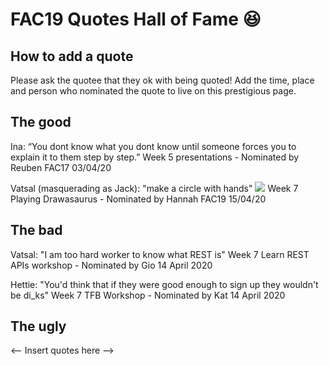 # FAC19 Quotes Hall of Fame :laughing: 
## How to add a quote 
Please ask the quotee that they ok with being quoted! Add the time, place and person who nominated the quote to live on this prestigious page.


## The good
Ina: “You dont know what you dont know until someone forces you to explain it to them step by step.”
Week 5 presentations - Nominated by Reuben FAC17 03/04/20

Vatsal (masquerading as Jack): "make a circle with hands"
![](https://i.imgur.com/J7U9Bhf.png)
Week 7 Playing Drawasaurus - Nominated by Hannah FAC19 15/04/20

## The bad 
Vatsal: "I am too hard worker to know what REST is"
Week 7 Learn REST APIs workshop - Nominated by Gio 14 April 2020

Hettie: "You'd think that if they were good enough to sign up they wouldn't be di_ks"
Week 7 TFB Workshop - Nominated by Kat 14 April 2020

## The ugly
<-- Insert quotes here -->
